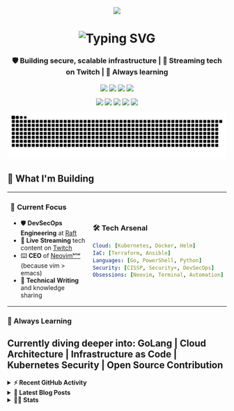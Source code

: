   <p align="center">
    <a href="https://linktr.ee/techdufus">
      <img align="center" src="https://github.com/TechDufus/techdufus/assets/46715299/65eb5cd9-fae0-4f63-95e2-427c0b1415ec"/>
    </a>
  </p>

<h1 align="center">
  <img src="https://readme-typing-svg.herokuapp.com?font=JetBrains+Mono&weight=500&size=28&duration=1500&pause=600&color=00D4AA&center=true&vCenter=true&multiline=true&repeat=false&width=600&height=140&lines=Hey+there!+I'm+Dufus!+%F0%9F%91%8B;DevSecOps+Engineer+%7C+CISSP;DNS+is+always+the+culprit+%F0%9F%94%8D;I+use+Neovim%E1%B5%87%E1%B5%97%CA%B7+%F0%9F%9A%80" alt="Typing SVG" />
</h1>

<h3 align="center">🛡️ Building secure, scalable infrastructure | 🎥 Streaming tech on Twitch | 🌱 Always learning</h3>
<p align="center">
  <a href="https://www.powershellgallery.com/profiles/matthewjdegarmo"><img align="center" src="https://img.shields.io/badge/Total%20PSGallery%20Downloads-~53,261-green"/></a>
  <a href="https://discord.gg/5M4hjfyRBj"><img align="center" src="https://img.shields.io/discord/905178979844116520.svg?label=&logo=discord&logoColor=ffffff&color=7389D8&labelColor=6A7EC2"/></a>
  <img align="center" src="https://img.shields.io/badge/CISSP-Certified-blue?style=flat&logo=isc2&logoColor=white"/>
  <img align="center" src="https://img.shields.io/badge/CompTIA-Security%2B-red?style=flat&logo=comptia&logoColor=white"/>
</p>
<p align="center">
  <a href="https://www.twitch.tv/TechDufus/about/"><img align="center" height="40" src="https://img.icons8.com/color/144/000000/twitch.png"/></a>
  <a href="https://twitter.com/techdufus"><img align="center" height="40" src="https://img.icons8.com/fluent/144/000000/twitter.png"/></a>
  <a href="https://techdufus.com"><img align="center" height="40" src="https://img.icons8.com/nolan/64/domain.png"/></a>
  <a href="https://www.reddit.com/user/techdufus"><img align="center" height="40" src="https://img.icons8.com/doodle/48/000000/reddit--v1.png"/></a>
  <a href="https://techdufus.com/feed.xml"><img align="center" height="40" src="https://img.icons8.com/dusk/64/000000/rss.png"/></a>
</p>
<p align="center">
  <picture>
    <source media="(prefers-color-scheme: dark)" srcset="./assets/github-snake-dark.svg">
    <img width="600" alt="github-snake" src="./assets/github-snake.svg">
  </picture>
</p>


## 🚀 What I'm Building

<table>
<tr>
<td width="50%">

### 🎯 Current Focus
- 🛡️ **DevSecOps Engineering** at [Raft](https://teamraft.com/)
- 🎥 **Live Streaming** tech content on [Twitch](https://www.twitch.tv/TechDufus/about/)
- ⌨️ **CEO** of [Neovimᵇᵗʷ](https://neovimbtw.com) (because vim > emacs)
- 📝 **Technical Writing** and knowledge sharing

</td>
<td width="50%">

### 🛠️ Tech Arsenal
```yaml
Cloud: [Kubernetes, Docker, Helm]
IaC: [Terraform, Ansible]
Languages: [Go, PowerShell, Python]
Security: [CISSP, Security+, DevSecOps]
Obsessions: [Neovim, Terminal, Automation]
```

</td>
</tr>
</table>

### 🌱 Always Learning
Currently diving deeper into: **GoLang** | **Cloud Architecture** | **Infrastructure as Code** | **Kubernetes Security** | **Open Source Contribution**
---

<details>
  <summary><b>⚡ Recent GitHub Activity</b></summary>
    <p>

<!--START_SECTION:activity-->
1. 🗣 Commented on [#25](https://github.com/TechDufus/dotfiles/issues/25#issuecomment-2957476739) in [TechDufus/dotfiles](https://github.com/TechDufus/dotfiles)
2. 🔒 Closed issue [#25](https://github.com/TechDufus/dotfiles/issues/25) in [TechDufus/dotfiles](https://github.com/TechDufus/dotfiles)
3. 🗣 Commented on [#127](https://github.com/TechDufus/dotfiles/issues/127#issuecomment-2957474027) in [TechDufus/dotfiles](https://github.com/TechDufus/dotfiles)
4. 💪 Opened PR [#128](https://github.com/TechDufus/dotfiles/pull/128) in [TechDufus/dotfiles](https://github.com/TechDufus/dotfiles)
5. 🗣 Commented on [#127](https://github.com/TechDufus/dotfiles/issues/127#issuecomment-2957084131) in [TechDufus/dotfiles](https://github.com/TechDufus/dotfiles)
6. 🎉 Merged PR [#17](https://github.com/TechDufus/techdufus.github.io/pull/17) in [TechDufus/techdufus.github.io](https://github.com/TechDufus/techdufus.github.io)
7. 💪 Opened PR [#17](https://github.com/TechDufus/techdufus.github.io/pull/17) in [TechDufus/techdufus.github.io](https://github.com/TechDufus/techdufus.github.io)
8. 🎉 Merged PR [#2](https://github.com/TechDufus/techdufus/pull/2) in [TechDufus/techdufus](https://github.com/TechDufus/techdufus)
9. 💪 Opened PR [#2](https://github.com/TechDufus/techdufus/pull/2) in [TechDufus/techdufus](https://github.com/TechDufus/techdufus)
10. 🎉 Merged PR [#16](https://github.com/TechDufus/techdufus.github.io/pull/16) in [TechDufus/techdufus.github.io](https://github.com/TechDufus/techdufus.github.io)
<!--END_SECTION:activity-->
  </p>
</details>

 <details>
  <summary><b>👀 Latest Blog Posts</b></summary>
    <p>

 <!-- BLOG-POST-LIST:START -->
- [Working with Private Container Registries: Nexus and Kubernetes](https://TechDufus.com/tech/2025/06/06/working-with-private-container-registries-nexus-and-kubernetes.html)
- [Troubleshooting RKE2 Kubernetes Master Node Failures in Production](https://TechDufus.com/tech/2025/06/06/troubleshooting-rke2-kubernetes-master-node-failures-in-production.html)
- [I Make Excuses - Eating Well](https://TechDufus.com/personal/2023/09/13/i-make-excuses.html)
- [Introduction to GoLang Structs](https://TechDufus.com/tech/2022/12/07/intrnduction-to-go-structs.html)
- [What is GoLang?](https://TechDufus.com/tech/2022/12/06/what-is-golang.html)
- [Creating a Progress Indicator for your PowerShell Processes](https://TechDufus.com/tech/2022/04/26/creating-a-progress-indicator-for-your-powershell-processes.html)
- [Using $PSStyle to Spice up your Output](https://TechDufus.com/tech/2022/04/22/using-psstyle-to-spice-up-your-output.html)
- [Playing With Dates in PowerShell](https://TechDufus.com/tech/2021/12/01/playing-with-dates-in-powershell.html)
- [Introducing the BlogQueue GitHub Action](https://TechDufus.com/tech/2021/11/23/introducing-the-blogqueue-github-action.html)
- [Remove Overlapping IP Address Ranges from a List of CIDR IP Addresses](https://TechDufus.com/powershell/2021/06/14/remove-overlapping-ip-ranges-from-list-of-cidr-addresses.html)
<!-- BLOG-POST-LIST:END -->
  </p>
</details>

<details>
  <summary><b>👨‍💻 Stats</b></summary>
  <p align="center">
    <a>
      <img align="center" src="https://gist.githubusercontent.com/TechDufus/1eaef21799d1d62623cbfb229769d1c0/raw/fd08c846893bfdd8fcf037804861da41b9c97773/github-metrics.svg"/>
    </a>
  </p>
</details>


<!-- <img align="center" alt="techdufus's Github Stats" src="https://github-readme-stats.vercel.app/api?username=techdufus&show_icons=true&count_private=true&theme=dark&include_all_commits=true&line_height=21&cache_seconds=1800"/>
<img src="https://github-readme-streak-stats.herokuapp.com/?user=techdufus&theme=dark" alt="GitHub Streak" data-canonical-src="https://github-readme-streak-stats.herokuapp.com/?user=techdufus&theme=dark" style="max-width:100%;"> -->

<!-- SPONSORS-LIST:START -->
<!-- SPONSORS-LIST:END -->
